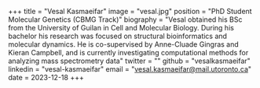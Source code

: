 +++ 
title = "Vesal Kasmaeifar" 
image = "vesal.jpg" 
position = "PhD Student Molecular Genetics (CBMG Track)" 
biography = "Vesal obtained his BSc from the University of Guilan in Cell and Molecular Biology. During his bachelor his research was focused on structural bioinformatics and molecular dynamics. He is co-supervised by Anne-Cluade Gingras and Kieran Campbell, and is currently investigating computational methods for analyzing mass spectrometry data" 
twitter = ""
github = "vesalkasmaeifar" 
linkedin = "vesal-kasmaeifar" 
email = "vesal.kasmaeifar@mail.utoronto.ca" 
date = 2023-12-18
+++